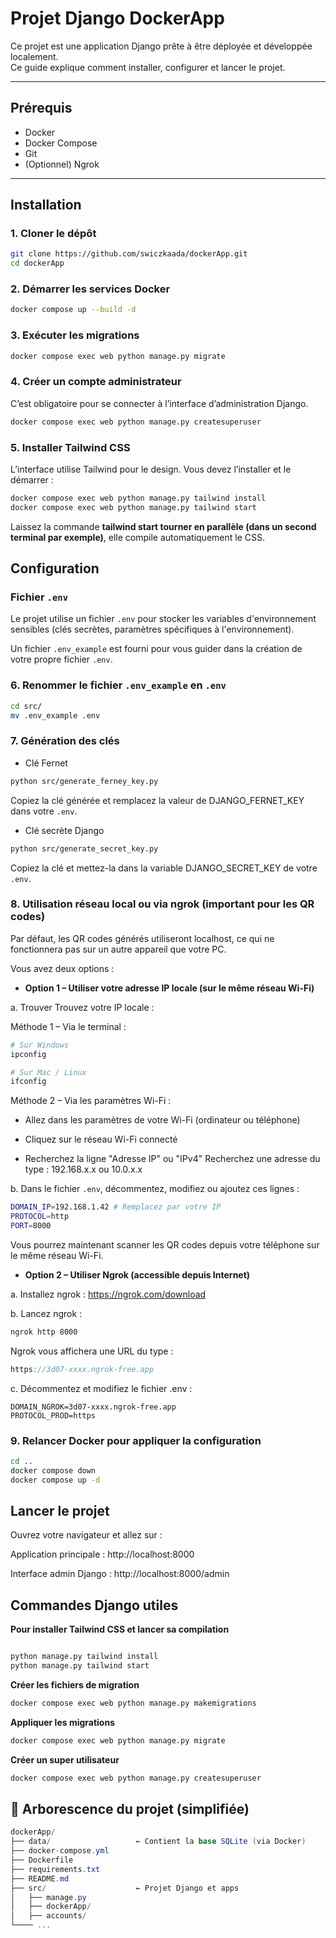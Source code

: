 # Projet Django DockerApp

Ce projet est une application Django prête à être déployée et développée localement.  
Ce guide explique comment installer, configurer et lancer le projet.

---

## Prérequis

- Docker  
- Docker Compose
- Git
- (Optionnel) Ngrok

---

## Installation

### 1. **Cloner le dépôt**

```bash
git clone https://github.com/swiczkaada/dockerApp.git
cd dockerApp
```

### 2. **Démarrer les services Docker**

```bash
docker compose up --build -d
```

### 3. **Exécuter les migrations**

```bash
docker compose exec web python manage.py migrate
```

### 4. **Créer un compte administrateur**

C’est obligatoire pour se connecter à l’interface d’administration Django.

```bash
docker compose exec web python manage.py createsuperuser
```

### 5. **Installer Tailwind CSS**

L’interface utilise Tailwind pour le design. Vous devez l’installer et le démarrer :

```bash
docker compose exec web python manage.py tailwind install
docker compose exec web python manage.py tailwind start
```
Laissez la commande **tailwind start tourner en parallèle (dans un second terminal par exemple)**, elle compile automatiquement le CSS.

## Configuration

### Fichier `.env`

Le projet utilise un fichier `.env` pour stocker les variables d'environnement sensibles (clés secrètes, paramètres spécifiques à l'environnement).

Un fichier `.env_example` est fourni pour vous guider dans la création de votre propre fichier `.env`.

### 6. **Renommer le fichier `.env_example` en `.env`**

```bash
cd src/
mv .env_example .env
```
### 7. **Génération des clés**

- Clé Fernet

```bash
python src/generate_ferney_key.py
```
Copiez la clé générée et remplacez la valeur de DJANGO_FERNET_KEY dans votre `.env`.

- Clé secrète Django

```bash
python src/generate_secret_key.py
```
Copiez la clé et mettez-la dans la variable DJANGO_SECRET_KEY de votre `.env`.

### 8. **Utilisation réseau local ou via ngrok (important pour les QR codes)**

Par défaut, les QR codes générés utiliseront localhost, ce qui ne fonctionnera pas sur un autre appareil que votre PC.

Vous avez deux options :

- **Option 1 – Utiliser votre adresse IP locale (sur le même réseau Wi-Fi)**

a. Trouver Trouvez votre IP locale :

Méthode 1 – Via le terminal :

```bash
# Sur Windows
ipconfig

# Sur Mac / Linux
ifconfig
```

Méthode 2 – Via les paramètres Wi-Fi :

- Allez dans les paramètres de votre Wi-Fi (ordinateur ou téléphone)

- Cliquez sur le réseau Wi-Fi connecté

- Recherchez la ligne "Adresse IP" ou "IPv4"
Recherchez une adresse du type : 192.168.x.x ou 10.0.x.x

b. Dans le fichier `.env`, décommentez, modifiez ou ajoutez ces lignes :

```bash
DOMAIN_IP=192.168.1.42 # Remplacez par votre IP
PROTOCOL=http
PORT=8000
```
Vous pourrez maintenant scanner les QR codes depuis votre téléphone sur le même réseau Wi-Fi.

- **Option 2 – Utiliser Ngrok (accessible depuis Internet)**

a. Installez ngrok : https://ngrok.com/download

b. Lancez ngrok :
```bash
ngrok http 8000
```
Ngrok vous affichera une URL du type :

```cpp
https://3d07-xxxx.ngrok-free.app
```

c. Décommentez et modifiez le fichier .env :
```
DOMAIN_NGROK=3d07-xxxx.ngrok-free.app
PROTOCOL_PROD=https
```

### 9. **Relancer Docker pour appliquer la configuration**
```bash
cd ..
docker compose down
docker compose up -d
```
## Lancer le projet 

Ouvrez votre navigateur et allez sur :

Application principale : http://localhost:8000

Interface admin Django : http://localhost:8000/admin

## Commandes Django utiles
**Pour installer Tailwind CSS et lancer sa compilation**

```bash

python manage.py tailwind install
python manage.py tailwind start
```
**Créer les fichiers de migration**

```bash
docker compose exec web python manage.py makemigrations
```

**Appliquer les migrations**

```bash
docker compose exec web python manage.py migrate
```

**Créer un super utilisateur**

```bash
docker compose exec web python manage.py createsuperuser
```


## 📂 Arborescence du projet (simplifiée)
```csharp
dockerApp/
├── data/                   ← Contient la base SQLite (via Docker)
├── docker-compose.yml
├── Dockerfile
├── requirements.txt
├── README.md
├── src/                    ← Projet Django et apps
│   ├── manage.py
│   ├── dockerApp/
│   ├── accounts/
└──── ...
```



